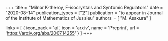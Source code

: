 +++
title = "Milnor K-theroy, F-isocrystals and Syntomic Regulators"
date = "2020-08-14"
publication_types = ["2"]
publication = "to appear in Journal of the Institute of Mathematics of Jussieu"
authors = [ "M. Asakura" ]

links = [ { icon_pack = 'ai', icon = 'arxiv', name = 'Preprint', url = 'https://arxiv.org/abs/2007.14255' } ]
+++
